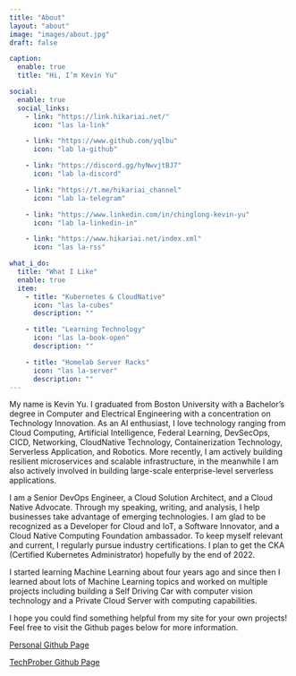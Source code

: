 ```yaml
---
title: "About"
layout: "about"
image: "images/about.jpg"
draft: false

caption:
  enable: true
  title: "Hi, I’m Kevin Yu"

social:
  enable: true
  social_links:
    - link: "https://link.hikariai.net/"
      icon: "las la-link"

    - link: "https://www.github.com/yqlbu"
      icon: "lab la-github"

    - link: "https://discord.gg/hyNwvjtBJ7"
      icon: "lab la-discord"

    - link: "https://t.me/hikariai_channel"
      icon: "lab la-telegram"

    - link: "https://www.linkedin.com/in/chinglong-kevin-yu"
      icon: "lab la-linkedin-in"

    - link: "https://www.hikariai.net/index.xml"
      icon: "las la-rss"

what_i_do:
  title: "What I Like"
  enable: true
  item:
    - title: "Kubernetes & CloudNative"
      icon: "las la-cubes"
      description: ""

    - title: "Learning Technology"
      icon: "las la-book-open"
      description: ""

    - title: "Homelab Server Racks"
      icon: "las la-server"
      description: ""
---
```


My name is Kevin Yu. I graduated from Boston University with a Bachelor’s degree in Computer and Electrical Engineering with a concentration on Technology Innovation. As an AI enthusiast, I love technology ranging from Cloud Computing, Artificial Intelligence, Federal Learning, DevSecOps, CICD, Networking, CloudNative Technology, Containerization Technology, Serverless Application, and Robotics. More recently, I am actively building resilient microservices and scalable infrastructure, in the meanwhile I am also actively involved in building large-scale enterprise-level serverless applications.

I am a Senior DevOps Engineer, a Cloud Solution Architect, and a Cloud Native Advocate. Through my speaking, writing, and analysis, I help businesses take advantage of emerging technologies. I am glad to be recognized as a Developer for Cloud and IoT, a Software Innovator, and a Cloud Native Computing Foundation ambassador. To keep myself relevant and current, I regularly pursue industry certifications. I plan to get the CKA (Certified Kubernetes Administrator) hopefully by the end of 2022.

I started learning Machine Learning about four years ago and since then I learned about lots of Machine Learning topics and worked on multiple projects including building a Self Driving Car with computer vision technology and a Private Cloud Server with computing capabilities.

I hope you could find something helpful from my site for your own projects! Feel free to visit the Github pages below for more information.

[Personal Github Page](https://github.com/yqlbu)

[TechProber Github Page](https://github.com/TechProber/)
